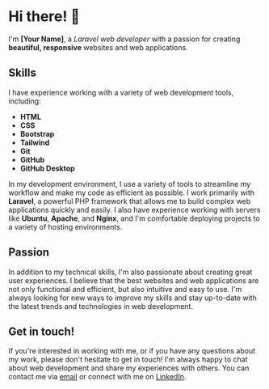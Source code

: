# Hi there! 👋

I'm **[Your Name]**, a *Laravel web developer* with a passion for creating **beautiful, responsive** websites and web applications. 

## Skills

I have experience working with a variety of web development tools, including:

- **HTML**
- **CSS**
- **Bootstrap**
- **Tailwind**
- **Git**
- **GitHub**
- **GitHub Desktop**

In my development environment, I use a variety of tools to streamline my workflow and make my code as efficient as possible. I work primarily with **Laravel**, a powerful PHP framework that allows me to build complex web applications quickly and easily. I also have experience working with servers like **Ubuntu**, **Apache**, and **Nginx**, and I'm comfortable deploying projects to a variety of hosting environments.

## Passion

In addition to my technical skills, I'm also passionate about creating great user experiences. I believe that the best websites and web applications are not only functional and efficient, but also intuitive and easy to use. I'm always looking for new ways to improve my skills and stay up-to-date with the latest trends and technologies in web development.

## Get in touch!

If you're interested in working with me, or if you have any questions about my work, please don't hesitate to get in touch! I'm always happy to chat about web development and share my experiences with others. You can contact me via [email](mailto:youremail@example.com) or connect with me on [LinkedIn](https://www.linkedin.com/in/yourusername/).
